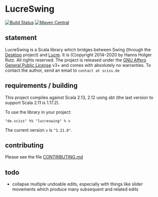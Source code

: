 # LucreSwing

[![Build Status](https://travis-ci.org/Sciss/LucreSwing.svg?branch=main)](https://travis-ci.org/Sciss/LucreSwing)
[![Maven Central](https://maven-badges.herokuapp.com/maven-central/de.sciss/lucreswing_2.13/badge.svg)](https://maven-badges.herokuapp.com/maven-central/de.sciss/lucreswing_2.13)

## statement

LucreSwing is a Scala library which bridges between Swing (through 
the [Desktop](https://git.iem.at/sciss/Desktop/) project) and [Lucre](https://git.iem.at/sciss/Lucre/).
It is (C)opyright 2014&ndash;2020 by Hanns Holger Rutz. All rights reserved. The project is released under
the [GNU Affero General Public License](https://git.iem.at/sciss/LucreSwing/raw/main/LICENSE) v3+ and comes 
with absolutely no warranties. To contact the author, send an email to `contact at sciss.de`

## requirements / building

This project compiles against Scala 2.13, 2.12 using sbt (the last version to support Scala 2.11 is 1.17.2).

To use the library in your project:

    "de.sciss" %% "lucreswing" % v

The current version `v` is `"1.21.0"`.

## contributing

Please see the file [CONTRIBUTING.md](CONTRIBUTING.md)

## todo

- collapse multiple undoable edits, especially with things like slider movements which produce many subsequent and related edits

